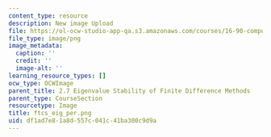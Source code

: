```yaml
---
content_type: resource
description: New image Upload
file: https://ol-ocw-studio-app-qa.s3.amazonaws.com/courses/16-90-computational-methods-in-aerospace-engineering-spring-2014/df1ad7e81a8d557c041c41ba300c9d9a_ftcs_eig_per.png
file_type: image/png
image_metadata:
  caption: ''
  credit: ''
  image-alt: ''
learning_resource_types: []
ocw_type: OCWImage
parent_title: 2.7 Eigenvalue Stability of Finite Difference Methods
parent_type: CourseSection
resourcetype: Image
title: ftcs_eig_per.png
uid: df1ad7e8-1a8d-557c-041c-41ba300c9d9a
---
```

